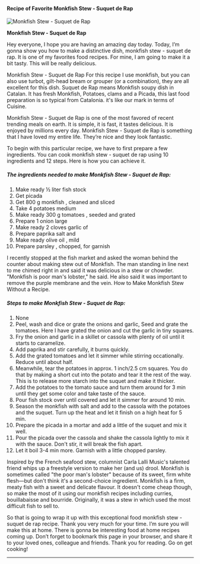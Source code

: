             

#### Recipe of Favorite Monkfish Stew - Suquet de Rap

![Monkfish Stew - Suquet de Rap](https://img-global.cpcdn.com/recipes/1e6f0d6c1a1706a6/751x532cq70/monkfish-stew-suquet-de-rap-recipe-main-photo.jpg)

**Monkfish Stew - Suquet de Rap**

Hey everyone, I hope you are having an amazing day today. Today, I’m gonna show you how to make a distinctive dish, monkfish stew - suquet de rap. It is one of my favorites food recipes. For mine, I am going to make it a bit tasty. This will be really delicious.

Monkfish Stew - Suquet de Rap For this recipe I use monkfish, but you can also use turbot, gilt-head bream or grouper (or a combination), they are all excellent for this dish. Suquet de Rap means Monkfish soupy dish in Catalan. It has fresh Monkfish, Potatoes, clams and a Picada, this last food preparation is so typical from Catalonia. it's like our mark in terms of Cuisine.

Monkfish Stew - Suquet de Rap is one of the most favored of recent trending meals on earth. It is simple, it is fast, it tastes delicious. It is enjoyed by millions every day. Monkfish Stew - Suquet de Rap is something that I have loved my entire life. They’re nice and they look fantastic.

To begin with this particular recipe, we have to first prepare a few ingredients. You can cook monkfish stew - suquet de rap using 10 ingredients and 12 steps. Here is how you can achieve it.

##### The ingredients needed to make Monkfish Stew - Suquet de Rap:

1.  Make ready ½ liter fish stock
2.  Get picada
3.  Get 800 g monkfish , cleaned and sliced
4.  Take 4 potatoes medium
5.  Make ready 300 g tomatoes , seeded and grated
6.  Prepare 1 onion large
7.  Make ready 2 cloves garlic of
8.  Prepare paprika salt and
9.  Make ready olive oil , mild
10.  Prepare parsley , chopped, for garnish

I recently stopped at the fish market and asked the woman behind the counter about making stew out of Monkfish. The man standing in line next to me chimed right in and said it was delicious in a stew or chowder. "Monkfish is poor man's lobster," he said. He also said it was important to remove the purple membrane and the vein. How to Make Monkfish Stew Without a Recipe.

##### Steps to make Monkfish Stew - Suquet de Rap:

1.  None
2.  Peel, wash and dice or grate the onions and garlic, Seed and grate the tomatoes. Here I have grated the onion and cut the garlic in tiny squares.
3.  Fry the onion and garlic in a skillet or cassola with plenty of oil until it starts to caramelize.
4.  Add paprika and stir carefully, it burns quickly.
5.  Add the grated tomatoes and let it simmer while stirring occationally. Reduce until about half.
6.  Meanwhile, tear the potatoes in approx. 1 inch/2.5 cm squares. You do that by making a short cut into the potato and tear it the rest of the way. This is to release more starch into the suquet and make it thicker.
7.  Add the potatoes to the tomato sauce and turn them around for 3 min until they get some color and take taste of the sauce.
8.  Pour fish stock over until covered and let it simmer for around 10 min.
9.  Season the monkfish with salt and add to the cassola with the potatoes and the suquet. Turn up the heat and let it finish on a high heat for 5 min.
10.  Prepare the picada in a mortar and add a little of the suquet and mix it well.
11.  Pour the picada over the cassola and shake the cassola lightly to mix it with the sauce. Don't stir, it will break the fish apart.
12.  Let it boil 3-4 min more. Garnish with a little chopped parsley.

Inspired by the French seafood stew, columnist Carla Lalli Music's talented friend whips up a freestyle version to make her (and us) drool. Monkfish is sometimes called "the poor man's lobster" because of its sweet, firm white flesh—but don't think it's a second-choice ingredient. Monkfish is a firm, meaty fish with a sweet and delicate flavour. It doesn't come cheap though, so make the most of it using our monkfish recipes including curries, bouillabaisse and bourride. Originally, it was a stew in which used the most difficult fish to sell to.

So that is going to wrap it up with this exceptional food monkfish stew - suquet de rap recipe. Thank you very much for your time. I’m sure you will make this at home. There is gonna be interesting food at home recipes coming up. Don’t forget to bookmark this page in your browser, and share it to your loved ones, colleague and friends. Thank you for reading. Go on get cooking!

* * *